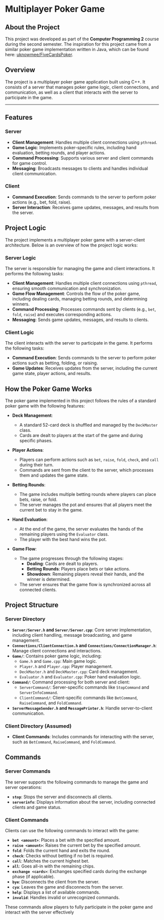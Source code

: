 # Multiplayer Poker Game

## About the Project

This project was developed as part of the **Computer Programming 2** course during the second semester. The inspiration for this project came from a similar poker game implementation written in Java, which can be found here: [uknowmee/FiveCardsPoker](https://github.com/uknowmee/FiveCardsPoker).

## Overview

The project is a multiplayer poker game application built using C++. It consists of a server that manages poker game logic, client connections, and communication, as well as a client that interacts with the server to participate in the game.

---
## Features

### Server
- **Client Management**: Handles multiple client connections using `pthread`.
- **Game Logic**: Implements poker-specific rules, including hand evaluation, betting rounds, and player actions.
- **Command Processing**: Supports various server and client commands for game control.
- **Messaging**: Broadcasts messages to clients and handles individual client communication.

### Client
- **Command Execution**: Sends commands to the server to perform poker actions (e.g., bet, fold, raise).
- **Server Interaction**: Receives game updates, messages, and results from the server.

##  Project Logic

The project implements a multiplayer poker game with a server-client architecture. Below is an overview of how the project logic works:

###  Server Logic
The server is responsible for managing the game and client interactions. It performs the following tasks:
-  **Client Management**: Handles multiple client connections using `pthread`, ensuring smooth communication and synchronization.
-  **Game Flow Management**: Controls the flow of the poker game, including dealing cards, managing betting rounds, and determining winners.
-  **Command Processing**: Processes commands sent by clients (e.g., `bet`, `fold`, `raise`) and executes corresponding actions.
-  **Messaging**: Sends game updates, messages, and results to clients.

###  Client Logic
The client interacts with the server to participate in the game. It performs the following tasks:
-  **Command Execution**: Sends commands to the server to perform poker actions such as betting, folding, or raising.
-  **Game Updates**: Receives updates from the server, including the current game state, player actions, and results.


##  How the Poker Game Works

The poker game implemented in this project follows the rules of a standard poker game with the following features:

- **Deck Management**:
   - A standard 52-card deck is shuffled and managed by the `DeckMaster` class.
   - Cards are dealt to players at the start of the game and during specific phases.

- **Player Actions**:
   - Players can perform actions such as `bet`, `raise`, `fold`, `check`, and `call` during their turn.
   - Commands are sent from the client to the server, which processes them and updates the game state.

- **Betting Rounds**:
   - The game includes multiple betting rounds where players can place bets, raise, or fold.
   - The server manages the pot and ensures that all players meet the current bet to stay in the game.

- **Hand Evaluation**:
   - At the end of the game, the server evaluates the hands of the remaining players using the `Evaluator` class.
   - The player with the best hand wins the pot.

- **Game Flow**:
   - The game progresses through the following stages:
     - **Dealing**: Cards are dealt to players.
     - **Betting Rounds**: Players place bets or take actions.
     - **Showdown**: Remaining players reveal their hands, and the winner is determined.
   - The server ensures that the game flow is synchronized across all connected clients.

## Project Structure

### Server Directory
- **`Server/Server.h` and `Server/Server.cpp`**: Core server implementation, including client handling, message broadcasting, and game management.
- **`Connections/ClientConnection.h` and `Connections/ConnectionManager.h`**: Manage client connections and interactions.
- **`Game/`**: Contains poker game logic, including:
  - `Game.h` and `Game.cpp`: Main game logic.
  - `Player.h` and `Player.cpp`: Player management.
  - `DeckMaster.h` and `DeckMaster.cpp`: Card deck management.
  - `Evaluator.h` and `Evaluator.cpp`: Poker hand evaluation logic.
- **`Command/`**: Command processing for both server and client:
  - `ServerCommand/`: Server-specific commands like `StopCommand` and `ServerInfoCommand`.
  - `ClientCommand/`: Client-specific commands like `BetCommand`, `RaiseCommand`, and `FoldCommand`.
- **`ServerMessageSender.h` and `MessagePrinter.h`**: Handle server-to-client communication.

### Client Directory (Assumed)
- **Client Commands**: Includes commands for interacting with the server, such as `BetCommand`, `RaiseCommand`, and `FoldCommand`.

## Commands

### Server Commands
The server supports the following commands to manage the game and server operations:
- **`stop`**: Stops the server and disconnects all clients.
- **`serverinfo`**: Displays information about the server, including connected clients and game status.


### Client Commands
Clients can use the following commands to interact with the game:
- **`bet <amount>`**: Places a bet with the specified amount.
- **`raise <amount>`**: Raises the current bet by the specified amount.
- **`fold`**: Folds the current hand and exits the round.
- **`check`**: Checks without betting if no bet is required.
- **`call`**: Matches the current highest bet.
- **`all`**: Goes all-in with the remaining chips.
- **`exchange <cards>`**: Exchanges specified cards during the exchange phase (if applicable).
- **`bye`**: Disconnects the client from the server.
- **`cya`**: Leaves the game and disconnects from the server.
- **`help`**: Displays a list of available commands.
- **`invalid`**: Handles invalid or unrecognized commands.

These commands allow players to fully participate in the poker game and interact with the server effectively
